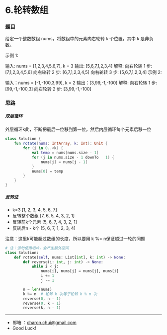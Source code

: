 6.轮转数组
===


### 题目

给定一个整数数组 nums，将数组中的元素向右轮转 k 个位置，其中 k 是非负数。


示例 1:

输入: nums = [1,2,3,4,5,6,7], k = 3
输出: [5,6,7,1,2,3,4]
解释:
向右轮转 1 步: [7,1,2,3,4,5,6]
向右轮转 2 步: [6,7,1,2,3,4,5]
向右轮转 3 步: [5,6,7,1,2,3,4]
示例 2:

输入：nums = [-1,-100,3,99], k = 2
输出：[3,99,-1,-100]
解释: 
向右轮转 1 步: [99,-1,-100,3]
向右轮转 2 步: [3,99,-1,-100]



### 思路


##### 双层循环

外层循环k此，不断把最后一位移到第一位，然后内层循环每个元素后移一位

```kotlin
class Solution {
    fun rotate(nums: IntArray, k: Int): Unit {
        for (i in 0..<k) {
            val temp = nums[nums.size - 1]
            for (j in nums.size - 1 downTo   1) {
                nums[j] = nums[j - 1]
            }
            nums[0] = temp
        }
    }
}
```
##### 反转法


- k=3
[1, 2, 3, 4, 5, 6, 7]
- 反转整个数组
[7, 6, 5, 4, 3, 2, 1]
- 反转前k个元素
[5, 6, 7, 4, 3, 2, 1]
- 反转后n - k个
[5, 6, 7, 1, 2, 3, 4]


注意：这里k可能超过数组的长度，所以要用 k %= n保证超过一轮的问题
```python
# 注：请勿使用切片，会产生额外空间
class Solution:
    def rotate(self, nums: List[int], k: int) -> None:
        def reverse(i: int, j: int) -> None:
            while i < j:
                nums[i], nums[j] = nums[j], nums[i]
                i += 1
                j -= 1

        n = len(nums)
        k %= n  # 轮转 k 次等于轮转 k % n 次
        reverse(0, n - 1)
        reverse(0, k - 1)
        reverse(k, n - 1)
```





---
- 邮箱 ：charon.chui@gmail.com  
- Good Luck! 

	
